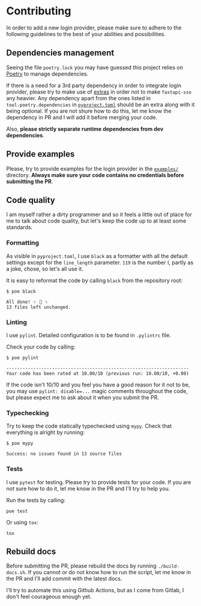 # Contributing

In order to add a new login provider, please make sure to adhere to the following guidelines to the best
of your abilities and possibilities.

## Dependencies management

Seeing the file `poetry.lock` you may have guessed this project relies on [Poetry](https://python-poetry.org/)
to manage dependencies.

If there is a need for a 3rd party dependency in order to integrate login provider, please try to make
use of [extras](https://python-poetry.org/docs/pyproject/#extras) in order not to make `fastapi-sso`
any heavier. Any dependency apart from the ones listed in `tool.poetry.dependencies` in [`pyproject.toml`](./pyproject.toml)
should be an extra along with it being optional. If you are not shure how to do this, let me know
the dependency in PR and I will add it before merging your code.

Also, **please strictly separate runtime dependencies from dev dependencies**.

## Provide examples

Please, try to provide examples for the login provider in the [`examples/`](./examples/) directory.
**Always make sure your code contains no credentials before submitting the PR**.

## Code quality

I am myself rather a dirty programmer and so it feels a little out of place for me to talk about
code quality, but let's keep the code up to at least some standards.

### Formatting

As visible in `pyproject.toml`, I use `black` as a formatter with all the default settings except for
the `line_length` parameter. `119` is the number I, partly as a joke, chose, so let's all use it.

It is easy to reformat the code by calling `black` from the repository root:

```console
$ poe black

All done! ✨ 🍰 ✨
13 files left unchanged.
```

### Linting

I use `pylint`. Detailed configuration is to be found in `.pylintrc` file.

Check your code by calling:

```console
$ poe pylint

--------------------------------------------------------------------
Your code has been rated at 10.00/10 (previous run: 10.00/10, +0.00)
```

If the code isn't 10/10 and you feel you have a good reason for it not to be, you may use
`pylint: disable=...` magic comments throughout the code, but please expect me to ask about it
when you submit the PR.

### Typechecking

Try to keep the code statically typechecked using `mypy`. Check that everything is alright by running:

```console
$ poe mypy

Success: no issues found in 13 source files
```

### Tests

I use `pytest` for testing. Please try to provide tests for your code. If you are not sure how to
do it, let me know in the PR and I'll try to help you.

Run the tests by calling:

```console
poe test
```

Or using `tox`:

```console
tox
```

## Rebuild docs

Before submitting the PR, please rebuild the docs by running `./build-docs.sh`. If you cannot
or do not know how to run the script, let me know in the PR and I'll add commit with the latest docs.

I'll try to automate this using Github Actions, but as I come from Gitlab, I don't feel courageous enough yet.
